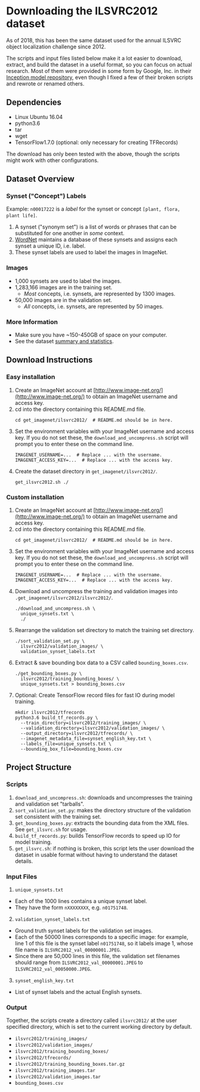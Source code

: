 # Downloading the ILSVRC2012 dataset
As of 2018, 
 this has been the same dataset used for the annual ILSVRC 
 object localization challenge since 2012.

The scripts and input files listed below make it a lot easier to 
 download, extract, and build the dataset in a useful format, 
 so you can focus on actual research.
Most of them were provided in some form by Google, Inc. in their 
 [Inception model repository](https://github.com/tensorflow/models/tree/master/research/inception/inception/data), 
 even though I fixed a few of their broken scripts and rewrote or renamed 
 others.

## Dependencies
- Linux Ubuntu 16.04
- python3.6
- tar
- wget
- TensorFlow1.7.0 (optional: only necessary for creating TFRecords)

The download has only been tested with the above,
 though the scripts might work with other configurations.

## Dataset Overview

### Synset (\"Concept\") Labels
Example: 
 `n00017222` is a _label_ for the synset or concept 
 `[plant, flora, plant life]`.
1. A synset (\"synonym set\") is a list of words or phrases that
    can be substituted for one another in _some_ context.
2. [WordNet](https://wordnet.princeton.edu/) maintains a database of 
    these synsets and assigns each synset a unique ID, i.e. label.
3. These synset labels are used to label the images in ImageNet.

### Images
- 1,000 synsets are used to label the images.
- 1,283,166 images are in the training set.
  -  _Most_ concepts, i.e. synsets, are represented by 1300 images.
- 50,000 images are in the validation set.
  -  _All_ concepts, i.e. synsets, are represented by 50 images.

### More Information
- Make sure you have ~150-450GB of space on your computer.
- See the dataset [summary and statistics](http://image-net.org/about-stats).

## Download Instructions
### Easy installation 
1. Create an ImageNet account at 
    [http://www.image-net.org/](http://www.image-net.org/)
    to obtain an ImageNet username and access key.
2. cd into the directory containing this README.md file.
   ``` shell
   cd get_imagenet/ilsvrc2012/  # README.md should be in here.
   ```
3. Set the environment variables with your ImageNet username and access key.
    If you do not set these, the `download_and_uncompress.sh` script will
    prompt you to enter these on the command line.
   ``` shell
   IMAGENET_USERNAME=...  # Replace ... with the username.
   IMAGENET_ACCESS_KEY=...  # Replace ... with the access key.
   ```
4. Create the dataset directory in `get_imagenet/ilsvrc2012/`.
   ```
   get_ilsvrc2012.sh ./
   ```

### Custom installation
1. Create an ImageNet account at 
    [http://www.image-net.org/](http://www.image-net.org/)
    to obtain an ImageNet username and access key.
2. cd into the directory containing this README.md file.
   ``` shell
   cd get_imagenet/ilsvrc2012/  # README.md should be in here.
   ```
3. Set the environment variables with your ImageNet username and access key.
    If you do not set these, the `download_and_uncompress.sh` script will
    prompt you to enter these on the command line.
   ``` shell
   IMAGENET_USERNAME=...  # Replace ... with the username.
   IMAGENET_ACCESS_KEY=...  # Replace ... with the access key.
   ```
4. Download and uncompress the training and validation images into 
    `.get_imagenet/ilsvrc2012/ilsvrc2012/`.
   ``` shell
   ./download_and_uncompress.sh \
     unique_synsets.txt \
     ./
   ```
5. Rearrange the validation set directory to match the training set directory.
   ``` shell
   ./sort_validation_set.py \
     ilsvrc2012/validation_images/ \
     validation_synset_labels.txt
   ```
6. Extract & save bounding box data to a CSV called `bounding_boxes.csv`.
   ``` shell
   ./get_bounding_boxes.py \
     ilsvrc2012/training_bounding_boxes/ \
     unique_synsets.txt > bounding_boxes.csv
   ```
7. Optional: Create TensorFlow record files for fast IO during 
    model training.
   ``` shell
   mkdir ilsvrc2012/tfrecords
   python3.6 build_tf_records.py \
     --train_directory=ilsvrc2012/training_images/ \
     --validation_directory=ilsvrc2012/validation_images/ \
     --output_directory=ilsvrc2012/tfrecords/ \
     --imagenet_metadata_file=synset_english_key.txt \
     --labels_file=unique_synsets.txt \
     --bounding_box_file=bounding_boxes.csv
   ```

## Project Structure

### Scripts
1. `download_and_uncompress.sh`:
    downloads and uncompresses the training and validation set "tarballs".
2. `sort_validation_set.py`:
    makes the directory structure of the validation set 
    consistent with the training set.
3. `get_bounding_boxes.py`:
    extracts the bounding data from the XML files. 
    See `get_ilsvrc.sh` for usage.
4. `build_tf_records.py`:
    builds TensorFlow records to speed up IO for model training.
5. `get_ilsvrc.sh`:
    if nothing is broken, this script lets the user download the dataset
     in usable format without having to understand the dataset details.

### Input Files
1. `unique_synsets.txt`
  - Each of the 1000 lines contains a unique synset label.
  - They have the form `nXXXXXXXX`, e.g. `n01751748`.
2. `validation_synset_labels.txt`
  - Ground truth synset labels for the validation set images.
  - Each of the 50000 lines corresponds to a specific image: 
     for example, line 1 of this file is the synset label `n01751748`,
     so it labels image 1, whose file name is
     `ILSVRC2012_val_00000001.JPEG`.
  - Since there are 50,000 lines in this file, the validation set
     filenames should range from 
     `ILSVRC2012_val_00000001.JPEG` to `ILSVRC2012_val_00050000.JPEG`.
3. `synset_english_key.txt`
  - List of synset labels and the actual English synsets.

### Output
Together, the scripts create a directory called `ilsvrc2012/` at the 
 user specified directory, 
 which is set to the current working directory by default.
- `ilsvrc2012/training_images/`
- `ilsvrc2012/validation_images/`
- `ilsvrc2012/training_bounding_boxes/`
- `ilsvrc2012/tfrecords/`
- `ilsvrc2012/training_bounding_boxes.tar.gz`
- `ilsvrc2012/training_images.tar`
- `ilsvrc2012/validation_images.tar`
- `bounding_boxes.csv`
